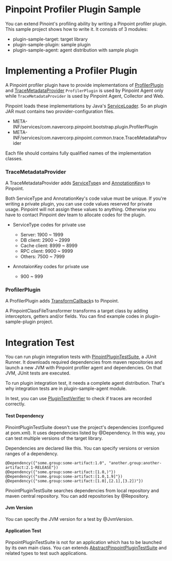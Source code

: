 # Pinpoint Profiler Plugin Sample
You can extend Pinoint's profiling ability by writing a Pinpoint profiler plugin. This sample project shows how to write it. It consists of 3 modules:

* plugin-sample-target: target library
* plugin-sample-plugin: sample plugin
* plugin-sample-agent: agent distribution with sample plugin


# Implementing a Profiler Plugin
A Pinpoint profiler plugin have to provide implementations of [ProfilerPlugin](https://github.com/naver/pinpoint/blob/master/bootstrap-core/src/main/java/com/navercorp/pinpoint/bootstrap/plugin/ProfilerPlugin.java) and [TraceMetadataProvider](https://github.com/naver/pinpoint/blob/master/commons/src/main/java/com/navercorp/pinpoint/common/trace/TraceMetadataProvider.java)
`ProfilerPlugin` is used by Pinpoint Agent only while `TraceMetadataProvider` is used by Pinpoint Agent, Collector and Web.

Pinpoint loads these implementations by Java's [ServiceLoader](https://docs.oracle.com/javase/6/docs/api/java/util/ServiceLoader.html). So an plugin JAR must contains two provider-configuration files.

* META-INF/services/com.navercorp.pinpoint.bootstrap.plugin.ProfilerPlugin
* META-INF/services/com.navercorp.pinpoint.common.trace.TraceMetadataProvider 

Each file should contains fully qualified names of the implementation classes.


### TraceMetadataProvider
A TraceMetadataProvider adds [ServiceType](https://github.com/naver/pinpoint/blob/master/commons/src/main/java/com/navercorp/pinpoint/common/trace/ServiceType.java)s and [AnnotationKey](https://github.com/naver/pinpoint/blob/master/commons/src/main/java/com/navercorp/pinpoint/common/trace/AnnotationKey.java)s to Pinpoint.

Both ServiceType and AnnotationKey's code value must be unique. If you're writing a private plugin, you can use code values reserved for private usage. Pinpoint will not assign these values to anything. Otherwise you have to contact Pinpoint dev team to allocate codes for the plugin. 

* ServiceType codes for private use
  * Server: 1900 ~ 1999
  * DB client: 2900 ~ 2999
  * Cache client: 8999 ~ 8999
  * RPC client: 9900 ~ 9999
  * Others: 7500 ~ 7999

* AnnotaionKey codes for private use
  * 900 ~ 999


### ProfilerPlugin
A ProfilerPlugin adds [TransformCallback](https://github.com/naver/pinpoint/blob/master/bootstrap-core/src/main/java/com/navercorp/pinpoint/bootstrap/instrument/transformer/TransformCallback.java)s to Pinpoint.

A PinpointClassFileTransformer transforms a target class by adding interceptors, getters and/or fields. You can find example codes in plugin-sample-plugin project.


# Integration Test
You can run plugin integration tests with [PinointPluginTestSuite](https://github.com/naver/pinpoint/blob/master/test/src/main/java/com/navercorp/pinpoint/test/plugin/PinpointPluginTestSuite.java), a JUnit Runner. It downloads required dependencies from maven repositories and launch a new JVM with Pinpoint profiler agent and dependencies. On that JVM, JUnit tests are executed.

To run plugin integration test, it needs a complete agent distribution. That's why integration tests are in plugin-sample-agent module.

In test, you can use [PluginTestVerifier](https://github.com/naver/pinpoint/blob/master/bootstrap-core/src/main/java/com/navercorp/pinpoint/bootstrap/plugin/test/PluginTestVerifier.java) to check if traces are recorded correctly.


#### Test Dependency
PinointPluginTestSuite doesn't use the project's dependencies (configured at pom.xml). It uses dependencies listed by @Dependency. In this way, you can test multiple versions of the target library.

Dependencies are declared like this. You can specify versions or version ranges of a dependency.
```
@Dependency({"some.group:some-artifact:1.0", "another.group:another-artifact:2.1-RELEASE"})
@Dependency({"some.group:some-artifact:[1.0,)"})
@Dependency({"some.group:some-artifact:[1.0,1.9]"})
@Dependency({"some.group:some-artifact:[1.0],[2.1],[3.2])"})
```
PinointPluginTestSuite searches dependencies from local repository and maven central repository. You can add repositories by @Repository.

#### Jvm Version
You can specify the JVM version for a test by @JvmVersion.

#### Application Test
PinpointPluginTestSuite is not for an application which has to be launched by its own main class. You can extends [AbstractPinpointPluginTestSuite](https://github.com/naver/pinpoint/blob/master/test/src/main/java/com/navercorp/pinpoint/test/plugin/AbstractPinpointPluginTestSuite.java) and related types to test such applications. 

